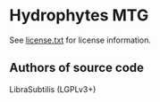 Hydrophytes MTG
===============
See [license.txt](./license.txt) for license information.

Authors of source code
----------------------
LibraSubtilis (LGPLv3+)

